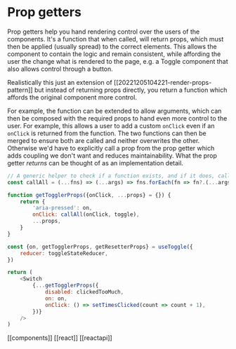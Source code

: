 # Prop getters

Prop getters help you hand rendering control over the users of the components. It's a function that when called, will return props, which must then be applied (usually spread) to the correct elements. This allows the component to contain the logic and remain consistent, while affording the user the change what is rendered to the page, e.g. a Toggle component that also allows control through a button.

Realistically this just an extension of [[20221205104221-render-props-pattern]] but instead of returning props directly, you return a function which affords the original component more control.

For example, the function can be extended to allow arguments, which can then be composed with the required props to hand even more control to the user. For example, this allows a user to add a custom `onClick` even if an `onClick` is returned from the function. The two functions can then be merged to ensure both are called and neither overwrites the other. Otherwise we'd have to explicitly call a prop from the prop getter which adds coupling we don't want and reduces maintainability. What the prop getter _returns_ can be thought of as an implementation detail.

```javascript
// A generic helper to check if a function exists, and if it does, call it
const callAll = (...fns) => (...args) => fns.forEach(fn => fn?.(...args))

function getTogglerProps({onClick, ...props} = {}) {
    return {
        'aria-pressed': on,
        onClick: callAll(onClick, toggle),
        ...props,
    }
}

const {on, getTogglerProps, getResetterProps} = useToggle({
    reducer: toggleStateReducer,
})

return (
    <Switch
        {...getTogglerProps({
            disabled: clickedTooMuch,
            on: on,
            onClick: () => setTimesClicked(count => count + 1),
        })}
    />
)
```

[[components]]
[[react]]
[[reactapi]]
